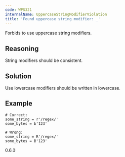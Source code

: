 ```yaml
---
code: WPS321
internalName: UppercaseStringModifierViolation
title: 'Found uppercase string modifier: _'
---
```


Forbids to use uppercase string modifiers.

## Reasoning
String modifiers should be consistent.

## Solution
Use lowercase modifiers should be written in lowercase.

## Example

    # Correct:
    some_string = r'/regex/'
    some_bytes = b'123'
    
    # Wrong:
    some_string = R'/regex/'
    some_bytes = B'123'

<div class="versionadded">

0.6.0

</div>